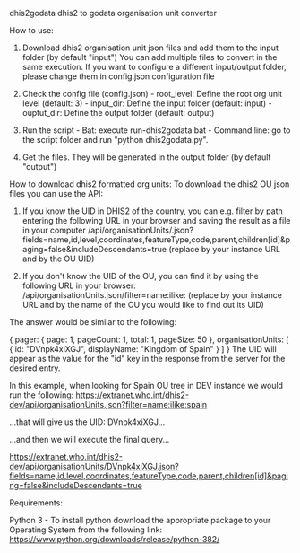 dhis2godata
dhis2 to godata organisation unit converter

How to use:
1) Download dhis2 organisation unit json files and add them to the input folder (by default "input") You can add multiple files to convert in the same execution. If you want to configure a different input/output folder, please change them in config.json configuration file

2) Check the config file (config.json) - root_level: Define the root org unit level (default: 3) - input_dir: Define the input folder (default: input) - ouptut_dir: Define the output folder (default: output)

3) Run the script - Bat: execute run-dhis2godata.bat - Command line: go to the script folder and run "python dhis2godata.py".

4) Get the files. They will be generated in the output folder (by default "output")

How to download dhis2 formatted org units:
To download the dhis2 OU json files you can use the API:

1) If you know the UID in DHIS2 of the country, you can e.g. filter by path entering the following URL in your browser and saving the result as a file in your computer <INSTANCE-URL>/api/organisationUnits/<UID>.json?fields=name,id,level,coordinates,featureType,code,parent,children[id]&paging=false&includeDescendants=true (replace <INSTANCE-URL> by your instance URL and <UID> by the OU UID)

2) If you don't know the UID of the OU, you can find it by using the following URL in your browser: <INSTANCE-URL>/api/organisationUnits.json/filter=name:ilike:<NAME> (replace <INSTANCE-URL> by your instance URL and <NAME> by the name of the OU you would like to find out its UID)

The answer would be similar to the following:

{
  pager: {
    page: 1,
    pageCount: 1,
    total: 1,
    pageSize: 50
  },
  organisationUnits: [
  {
    id: "DVnpk4xiXGJ",
    displayName: "Kingdom of Spain"
  }
  ]
}
The UID will appear as the value for the "id" key in the response from the server for the desired entry.

In this example, when looking for Spain OU tree in DEV instance we would run the following: https://extranet.who.int/dhis2-dev/api/organisationUnits.json?filter=name:ilike:spain

...that will give us the UID: DVnpk4xiXGJ...

...and then we will execute the final query...

https://extranet.who.int/dhis2-dev/api/organisationUnits/DVnpk4xiXGJ.json?fields=name,id,level,coordinates,featureType,code,parent,children[id]&paging=false&includeDescendants=true

Requirements:

Python 3 - To install python download the appropriate package to your Operating System from the following link: https://www.python.org/downloads/release/python-382/
